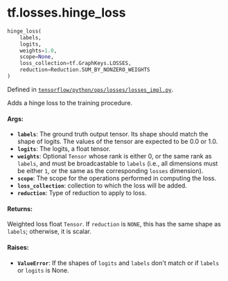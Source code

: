 <div itemscope itemtype="http://developers.google.com/ReferenceObject">
<meta itemprop="name" content="tf.losses.hinge_loss" />
</div>

# tf.losses.hinge_loss

``` python
hinge_loss(
    labels,
    logits,
    weights=1.0,
    scope=None,
    loss_collection=tf.GraphKeys.LOSSES,
    reduction=Reduction.SUM_BY_NONZERO_WEIGHTS
)
```



Defined in [`tensorflow/python/ops/losses/losses_impl.py`](https://www.tensorflow.org/code/tensorflow/python/ops/losses/losses_impl.py).

Adds a hinge loss to the training procedure.

#### Args:

* <b>`labels`</b>: The ground truth output tensor. Its shape should match the shape of
    logits. The values of the tensor are expected to be 0.0 or 1.0.
* <b>`logits`</b>: The logits, a float tensor.
* <b>`weights`</b>: Optional `Tensor` whose rank is either 0, or the same rank as
    `labels`, and must be broadcastable to `labels` (i.e., all dimensions must
    be either `1`, or the same as the corresponding `losses` dimension).
* <b>`scope`</b>: The scope for the operations performed in computing the loss.
* <b>`loss_collection`</b>: collection to which the loss will be added.
* <b>`reduction`</b>: Type of reduction to apply to loss.


#### Returns:

Weighted loss float `Tensor`. If `reduction` is `NONE`, this has the same
shape as `labels`; otherwise, it is scalar.


#### Raises:

* <b>`ValueError`</b>: If the shapes of `logits` and `labels` don't match or
    if `labels` or `logits` is None.